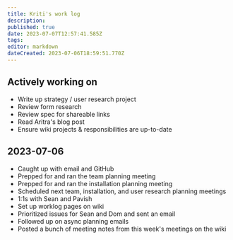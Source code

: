 ```yaml
---
title: Kriti's work log
description: 
published: true
date: 2023-07-07T12:57:41.585Z
tags: 
editor: markdown
dateCreated: 2023-07-06T18:59:51.770Z
---
```


## Actively working on

- Write up strategy / user research project
- Review form research
- Review spec for shareable links
- Read Aritra's blog post
- Ensure wiki projects & responsibilities are up-to-date

## 2023-07-06
- Caught up with email and GitHub
- Prepped for and ran the team planning meeting
- Prepped for and ran the installation planning meeting
- Scheduled next team, installation, and user research planning meetings
- 1:1s with Sean and Pavish
- Set up worklog pages on wiki
- Prioritized issues for Sean and Dom and sent an email
- Followed up on async planning emails
- Posted a bunch of meeting notes from this week's meetings on the wiki